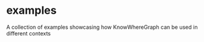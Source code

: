 # examples
A collection of examples showcasing how KnowWhereGraph can be used in different contexts
